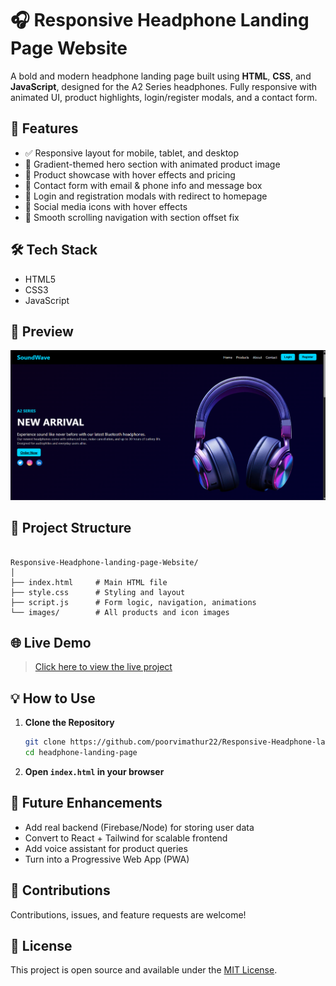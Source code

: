 # 🎧 Responsive Headphone Landing Page Website

A bold and modern headphone landing page built using **HTML**, **CSS**, and **JavaScript**, designed for the A2 Series headphones. Fully responsive with animated UI, product highlights, login/register modals, and a contact form.

## 🚀 Features

- ✅ Responsive layout for mobile, tablet, and desktop
- 🎨 Gradient-themed hero section with animated product image
- 🛒 Product showcase with hover effects and pricing
- 📩 Contact form with email & phone info and message box
- 🔐 Login and registration modals with redirect to homepage
- 🔗 Social media icons with hover effects
- 📌 Smooth scrolling navigation with section offset fix

## 🛠️ Tech Stack

- HTML5
- CSS3
- JavaScript 

## 📸 Preview

![Screenshot](images/preview-1.png)

## 📂 Project Structure

```

Responsive-Headphone-landing-page-Website/
│
├── index.html     # Main HTML file
├── style.css      # Styling and layout
├── script.js      # Form logic, navigation, animations
└── images/        # All products and icon images

```

## 🌐 Live Demo

> [Click here to view the live project](https://poorvimathur22.github.io/Responsive-Headphone-landing-page-Website/)

## 💡 How to Use

1. **Clone the Repository**  
   ```bash
   git clone https://github.com/poorvimathur22/Responsive-Headphone-landing-page-Website.git
   cd headphone-landing-page
   ```

2. **Open `index.html` in your browser**

## 🧠 Future Enhancements

- Add real backend (Firebase/Node) for storing user data
- Convert to React + Tailwind for scalable frontend
- Add voice assistant for product queries
- Turn into a Progressive Web App (PWA)


## 🤝 Contributions

Contributions, issues, and feature requests are welcome!

## 📄 License

This project is open source and available under the [MIT License](LICENSE).
